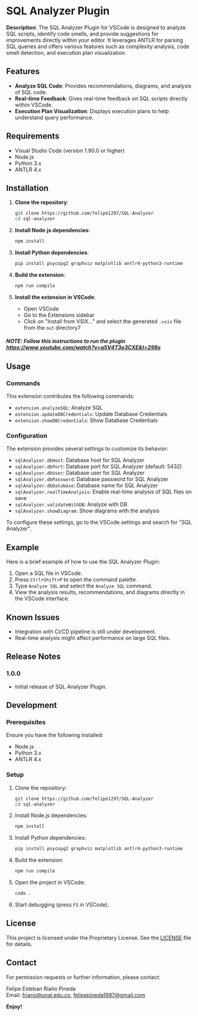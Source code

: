 # SQL Analyzer Plugin

**Description**:
The SQL Analyzer Plugin for VSCode is designed to analyze SQL scripts, identify code smells, and provide suggestions for improvements directly within your editor. It leverages ANTLR for parsing SQL queries and offers various features such as complexity analysis, code smell detection, and execution plan visualization.

## Features

- **Analyze SQL Code**: Provides recommendations, diagrams, and analysis of SQL code.
- **Real-time Feedback**: Gives real-time feedback on SQL scripts directly within VSCode.
- **Execution Plan Visualization**: Displays execution plans to help understand query performance.

## Requirements

- Visual Studio Code (version 1.90.0 or higher)
- Node.js
- Python 3.x
- ANTLR 4.x

## Installation

1. **Clone the repository**:
    ```bash
    git clone https://github.com/felipe1297/SQL-Analyzer
    cd sql-analyzer
    ```

2. **Install Node.js dependencies**:
    ```bash
    npm install
    ```

3. **Install Python dependencies**:
    ```bash
    pip install psycopg2 graphviz matplotlib antlr4-python3-runtime
    ```

4. **Build the extension**:
    ```bash
    npm run compile
    ```

5. **Install the extension in VSCode**:
    - Open VSCode
    - Go to the Extensions sidebar
    - Click on "Install from VSIX..." and select the generated `.vsix` file from the `out` directory7

##### NOTE: Follow this instructions to run the plugin https://www.youtube.com/watch?v=q5V4T3o3CXE&t=298s 

## Usage

### Commands

This extension contributes the following commands:

- `extension.analyzeSQL`: Analyze SQL
- `extension.updateDBCredentials`: Update Database Credentials
- `extension.showDBCredentials`: Show Database Credentials

### Configuration

The extension provides several settings to customize its behavior:

- `sqlAnalyzer.dbHost`: Database host for SQL Analyzer
- `sqlAnalyzer.dbPort`: Database port for SQL Analyzer (default: 5432)
- `sqlAnalyzer.dbUser`: Database user for SQL Analyzer
- `sqlAnalyzer.dbPassword`: Database password for SQL Analyzer
- `sqlAnalyzer.dbDatabase`: Database name for SQL Analyzer
- `sqlAnalyzer.realTimeAnalysis`: Enable real-time analysis of SQL files on save
- `sqlAnalyzer.validateWithDB`: Analyze with DB
- `sqlAnalyzer.showDiagram`: Show diagrams with the analysis

To configure these settings, go to the VSCode settings and search for "SQL Analyzer".

## Example

Here is a brief example of how to use the SQL Analyzer Plugin:

1. Open a SQL file in VSCode.
2. Press `Ctrl+Shift+P` to open the command palette.
3. Type `Analyze SQL` and select the `Analyze SQL` command.
4. View the analysis results, recommendations, and diagrams directly in the VSCode interface.

## Known Issues

- Integration with CI/CD pipeline is still under development.
- Real-time analysis might affect performance on large SQL files.

## Release Notes

### 1.0.0

- Initial release of SQL Analyzer Plugin.

## Development

### Prerequisites

Ensure you have the following installed:

- Node.js
- Python 3.x
- ANTLR 4.x

### Setup

1. Clone the repository:
    ```bash
    git clone https://github.com/felipe1297/SQL-Analyzer
    cd sql-analyzer
    ```

2. Install Node.js dependencies:
    ```bash
    npm install
    ```

3. Install Python dependencies:
    ```bash
    pip install psycopg2 graphviz matplotlib antlr4-python3-runtime
    ```

4. Build the extension:
    ```bash
    npm run compile
    ```

5. Open the project in VSCode:
    ```bash
    code .
    ```

6. Start debugging (press `F5` in VSCode).

## License

This project is licensed under the Proprietary License. See the [LICENSE](LICENSE) file for details.

## Contact

For permission requests or further information, please contact:

Felipe Esteban Riaño Pineda  
Email: [friano@unal.edu.co](mailto:friano@unal.edu.co), [felipepineda1997@gmail.com](mailto:felipepineda1997@gmail.com)

**Enjoy!**
